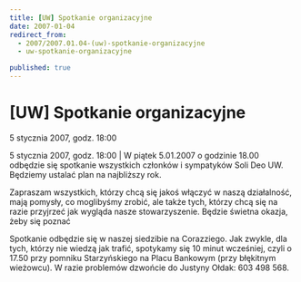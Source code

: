 ```yaml
---
title: [UW] Spotkanie organizacyjne
date: 2007-01-04
redirect_from: 
  - 2007/2007.01.04-(uw)-spotkanie-organizacyjne
  - uw-spotkanie-organizacyjne

published: true
---
```




# [UW] Spotkanie organizacyjne

<time>5 stycznia 2007, godz. 18:00</time>

5 stycznia 2007, godz. 18:00 | W piątek 5.01.2007 o godzinie 18.00 odbędzie
się spotkanie wszystkich członków i sympatyków Soli Deo UW. Będziemy ustalać plan na najbliższy rok. 

Zapraszam wszystkich, którzy chcą się jakoś włączyć w naszą
działalność, mają pomysły, co moglibyśmy zrobić, ale także tych, którzy chcą się na razie przyjrzeć jak wygląda nasze stowarzyszenie. Będzie świetna okazja, żeby się poznać

Spotkanie odbędzie się w naszej siedzibie na Corazziego. Jak zwykle, dla tych, którzy nie wiedzą jak trafić, spotykamy się 10 minut wcześniej, czyli o 17.50 przy pomniku Starzyńskiego na Placu Bankowym (przy błękitnym wieżowcu). W razie problemów dzwońcie do Justyny Ołdak: 603 498 568.


<!--CONTENT FROM OLD SERVER (jos before 2013): 5 stycznia 2007, godz. 18:00 | W piątek 5.01.2007 o godzinie 18.00 odbędzie
się spotkanie wszystkich członków i sympatyków Soli Deo UW. Będziemy ustalać plan na najbliższy rok. 

Zapraszam wszystkich, którzy chcą się jakoś włączyć w naszą
działalność, mają pomysły, co moglibyśmy zrobić, ale także tych, którzy chcą się na razie przyjrzeć jak wygląda nasze stowarzyszenie. Będzie świetna okazja, żeby się poznać

Spotkanie odbędzie się w naszej siedzibie na Corazziego. Jak zwykle, dla tych, którzy nie wiedzą jak trafić, spotykamy się 10 minut wcześniej, czyli o 17.50 przy pomniku Starzyńskiego na Placu Bankowym (przy błękitnym wieżowcu). W razie problemów dzwońcie do Justyny Ołdak: 603 498 568.

-->

<!--{{json:{"created_date":"2007-01-04 10:17:33","publish_down":"0000-00-00 00:00:00","id":"439"}}}-->
